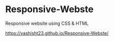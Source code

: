 # Responsive-Webste
Responsive website using CSS &amp; HTML

https://vashisht23.github.io/Responsive-Webste/

